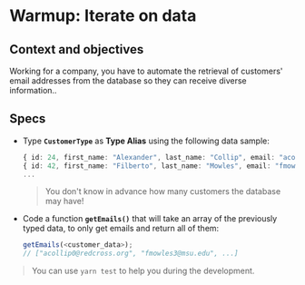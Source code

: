 # Warmup: Iterate on data

## Context and objectives

Working for a company, you have to automate the retrieval of customers' email addresses from the database so they can receive diverse information..

## Specs

- Type **`CustomerType`** as **Type Alias** using the following data sample:

  ```typescript
  { id: 24, first_name: "Alexander", last_name: "Collip", email: "acollip0@redcross.local", gender: "Male" },
  { id: 42, first_name: "Filberto", last_name: "Mowles", email: "fmowles3@msu.local", gender: "Female" },
  ...
  ```

  > You don't know in advance how many customers the database may have!


- Code a function **`getEmails()`** that will take an array of the previously typed data, to only get emails and return all of them:

  ```typescript
  getEmails(<customer_data>);
  // ["acollip0@redcross.org", "fmowles3@msu.edu", ...]
  ```

> You can use `yarn test` to help you during the development.
